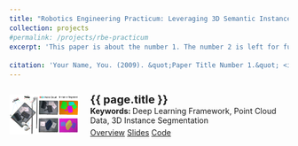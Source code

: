 ```yaml
---
title: "Robotics Engineering Practicum: Leveraging 3D Semantic Instance Segmentation for Robot Manipulation Task"
collection: projects
#permalink: /projects/rbe-practicum
excerpt: 'This paper is about the number 1. The number 2 is left for future work.'

citation: 'Your Name, You. (2009). &quot;Paper Title Number 1.&quot; <i>Journal 1</i>. 1(1).'
---
```


<div style="display:flex">
  <div style="display:inline; float:left; width:25%; margin-right:20px">
    <p style="text-align:left">
      <img src="/images/Projects/4-RBE-Practicum/RBE-Practicum.png" class="preview rounded z-depth-1" width="100%" style="max-width:300px" alignment="center"><br> 
    </p>
  </div>
  <div id="rbe-practicum" class="col-sm-9" style="flex:2.9">
    <div class="title" style="margin-top:11px">
      <papertitle style="font-size:20px">
        <b>{{ page.title }}</b>
      </papertitle>
    </div> 
    <div class="interval keywords"> 
      <b>Keywords: </b>Deep Learning Framework, Point Cloud Data, 3D Instance Segmentation
    </div> 
    <div class="links interval" style="padding-top:5px"> 
      <a href="/projects/rbe-practicum" class="btn btn-sm z-depth-0" role="button" target="_self" rel="noopener noreferrer">Overview</a> 
      <a href="/files/Projects/Slides/RBE-Practicum.pdf" class="btn btn-sm z-depth-0" role="button" target="_blank" rel="noopener noreferrer">Slides</a> 
      <a href="https://github.com/Charlescai123/3DSegmentation" class="btn btn-sm z-depth-0" role="button" target="_blank" rel="noopener noreferrer">Code</a>
      <!-- 
        <iframe src="https://ghbtns.com/github-btn.html?user=lmxyy&amp;repo=sige&amp;type=star&amp;count=true" frameborder="0" scrolling="0" width="150" height="20" title="GitHub"></iframe> 
      -->
    </div> 
  </div>
</div>

